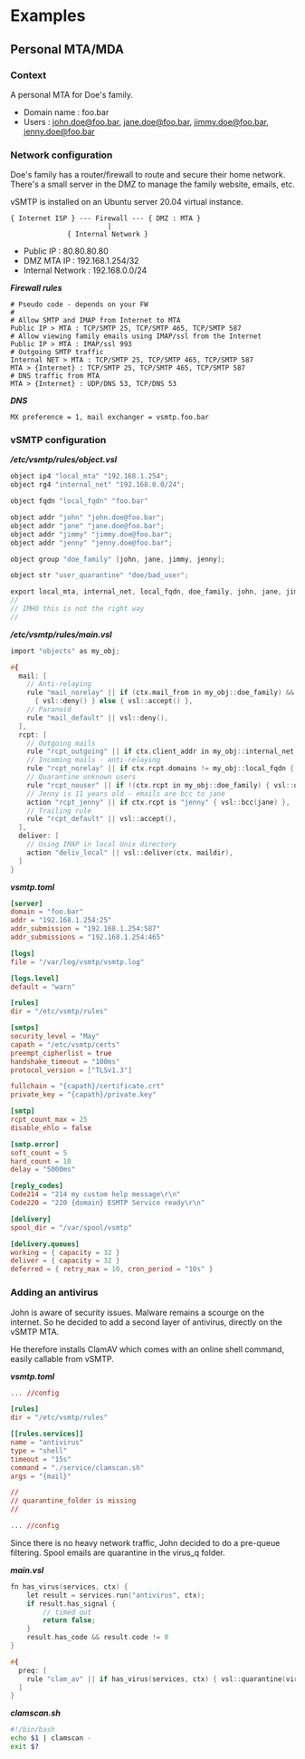 # Examples

## Personal MTA/MDA

### Context

A personal MTA for Doe's family.

- Domain name : foo.bar
- Users : john.doe@foo.bar, jane.doe@foo.bar, jimmy.doe@foo.bar, jenny.doe@foo.bar

### Network configuration

Doe's family has a router/firewall to route and secure their home network.
There's a small server in the DMZ to manage the family website, emails, etc.

vSMTP is installed on an Ubuntu server 20.04 virtual instance.

```console
{ Internet ISP } --- Firewall --- { DMZ : MTA }
                        |
              { Internal Network }
```

- Public IP : 80.80.80.80
- DMZ MTA IP : 192.168.1.254/32
- Internal Network : 192.168.0.0/24

___Firewall rules___

```shell
# Pseudo code - depends on your FW
#
# Allow SMTP and IMAP from Internet to MTA
Public IP > MTA : TCP/SMTP 25, TCP/SMTP 465, TCP/SMTP 587
# Allow viewing family emails using IMAP/ssl from the Internet 
Public IP > MTA : IMAP/ssl 993 
# Outgoing SMTP traffic
Internal NET > MTA : TCP/SMTP 25, TCP/SMTP 465, TCP/SMTP 587
MTA > {Internet} : TCP/SMTP 25, TCP/SMTP 465, TCP/SMTP 587
# DNS traffic from MTA
MTA > {Internet} : UDP/DNS 53, TCP/DNS 53
```

___DNS___

```shell
MX preference = 1, mail exchanger = vsmtp.foo.bar
```

### vSMTP configuration

___/etc/vsmtp/rules/object.vsl___

```c
object ip4 "local_mta" "192.168.1.254";
object rg4 "internal_net" "192.168.0.0/24";

object fqdn "local_fqdn" "foo.bar"

object addr "john" "john.doe@foo.bar";
object addr "jane" "jane.doe@foo.bar";
object addr "jimmy" "jimmy.doe@foo.bar";
object addr "jenny" "jenny.doe@foo.bar";

object group "doe_family" [john, jane, jimmy, jenny];

object str "user_quarantine" "doe/bad_user";

export local_mta, internal_net, local_fqdn, doe_family, john, jane, jimmy, jenny, user_quarantine;
//
// IMHO this is not the right way 
//
```

___/etc/vsmtp/rules/main.vsl___

```c
import "objects" as my_obj;

#{
  mail: [
    // Anti-relaying 
    rule "mail_norelay" || if (ctx.mail_from in my_obj::doe_family) && !(ctx.client_addr in my_obj::internal_net) 
      { vsl::deny() } else { vsl::accept() },
    // Paranoid
    rule "mail_default" || vsl::deny(), 
  ],
  rcpt: [
    // Outgoing mails
    rule "rcpt_outgoing" || if ctx.client_addr in my_obj::internal_net { vsl::accept() } else { vsl::next() },
    // Incoming mails - anti-relaying 
    rule "rcpt_norelay" || if ctx.rcpt.domains != my_obj::local_fqdn { vsl::deny() } else { vsl::next() },
    // Quarantine unknown users
    rule "rcpt_nouser" || if !(ctx.rcpt in my_obj::doe_family) { vsl::quarantine(user_quarantine) }, 
    // Jenny is 11 years old - emails are bcc to jane
    action "rcpt_jenny" || if ctx.rcpt is "jenny" { vsl::bcc(jane) },
    // Trailing rule 
    rule "rcpt_default" || vsl::accept(),
  ],
  deliver: [
    // Using IMAP in local Unix directory
    action "deliv_local" || vsl::deliver(ctx, maildir),
  ]
}
```

___vsmtp.toml___

```toml
[server]
domain = "foo.bar"
addr = "192.168.1.254:25"
addr_submission = "192.168.1.254:587"
addr_submissions = "192.168.1.254:465"

[logs]
file = "/var/log/vsmtp/vsmtp.log"

[logs.level]
default = "warn"

[rules]
dir = "/etc/vsmtp/rules"

[smtps]
security_level = "May"
capath = "/etc/vsmtp/certs"
preempt_cipherlist = true
handshake_timeout = "100ms"
protocol_version = ["TLSv1.3"]

fullchain = "{capath}/certificate.crt"
private_key = "{capath}/private.key"

[smtp]
rcpt_count_max = 25
disable_ehlo = false

[smtp.error]
soft_count = 5
hard_count = 10
delay = "5000ms"

[reply_codes]
Code214 = "214 my custom help message\r\n"
Code220 = "220 {domain} ESMTP Service ready\r\n"

[delivery]
spool_dir = "/var/spool/vsmtp"

[delivery.queues]
working = { capacity = 32 }
deliver = { capacity = 32 }
deferred = { retry_max = 10, cron_period = "10s" }
```

### Adding an antivirus

John is aware of security issues. Malware remains a scourge on the internet.
So he decided to add a second layer of antivirus, directly on the vSMTP MTA.

He therefore installs ClamAV which comes with an online shell command, easily callable from vSMTP.

___vsmtp.toml___

```toml
... //config 

[rules]
dir = "/etc/vsmtp/rules"

[[rules.services]]
name = "antivirus"
type = "shell"
timeout = "15s"
command = "./service/clamscan.sh"
args = "{mail}"

//
// quarantine_folder is missing
//

... //config 
```

Since there is no heavy network traffic, John decided to do a pre-queue filtering.
Spool emails are quarantine in the virus_q folder.

___main.vsl___

```c
fn has_virus(services, ctx) {
    let result = services.run("antivirus", ctx);
    if result.has_signal {
        // timed out
        return false;
    }
    result.has_code && result.code != 0
}

#{
  preq: [
    rule "clam_av" || if has_virus(services, ctx) { vsl::quarantine(virus_q) } else { vsl::accept() } 
  ]
}
```

___clamscan.sh___

```bash
#!/bin/bash
echo $1 | clamscan -
exit $?
```
